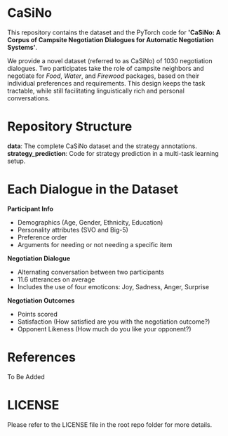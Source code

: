 # CaSiNo

This repository contains the dataset and the PyTorch code for **'CaSiNo: A Corpus of Campsite Negotiation Dialogues for Automatic Negotiation Systems'**.

We provide a novel dataset (referred to as CaSiNo) of 1030 negotiation dialogues. Two participates take the role of campsite neighbors and negotiate for *Food*, *Water*, and *Firewood* packages, based on their individual preferences and requirements. This design keeps the task tractable, while still facilitating linguistically rich and personal conversations.

# Repository Structure

**data**: The complete CaSiNo dataset and the strategy annotations.\
**strategy_prediction**: Code for strategy prediction in a multi-task learning setup.

# Each Dialogue in the Dataset

**Participant Info**
* Demographics (Age, Gender, Ethnicity, Education)
* Personality attributes (SVO and Big-5)
* Preference order
* Arguments for needing or not needing a specific item

**Negotiation Dialogue**
* Alternating conversation between two participants
* 11.6 utterances on average
* Includes the use of four emoticons: Joy, Sadness, Anger, Surprise

**Negotiation Outcomes**
* Points scored
* Satisfaction (How satisfied are you with the negotiation outcome?)
* Opponent Likeness (How much do you like your opponent?)

# References

To Be Added

# LICENSE

Please refer to the LICENSE file in the root repo folder for more details.
